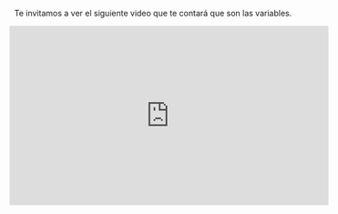</body>
<div style="text-align:center;"> 

<p>Te invitamos a ver el siguiente video que te contará que son las variables.</p>

<iframe width="560" height="315" src="https://www.youtube.com/embed/3FoevpwExow?rel=0" frameborder="0" allow="autoplay; encrypted-media" allowfullscreen></iframe>

</div>
<body>
